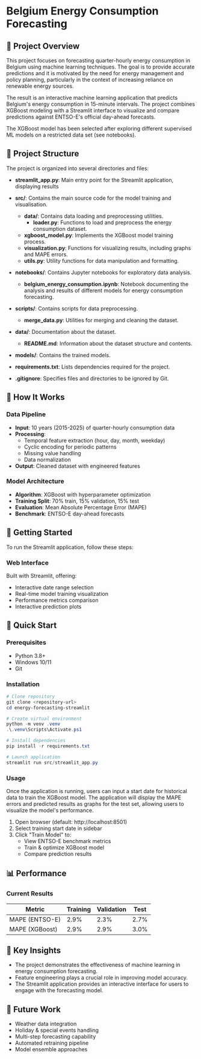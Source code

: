 


# Belgium Energy Consumption Forecasting

## 🎯 Project Overview
This project focuses on forecasting quarter-hourly energy consumption in Belgium using machine learning techniques. The goal is to provide accurate predictions and it is motivated by the need for energy management and policy planning, particularly in the context of increasing reliance on renewable energy sources.

The result is an interactive machine learning application that predicts Belgium's energy consumption in 15-minute intervals. The project combines XGBoost modeling with a Streamlit interface to visualize and compare predictions against ENTSO-E's official day-ahead forecasts.

The XGBoost model has been selected after exploring different supervised ML models on a restricted data set (see notebooks).


## 📁 Project Structure
The project is organized into several directories and files:

- **streamlit_app.py**: Main entry point for the Streamlit application, displaying results
- **src/**: Contains the main source code for the model training and visualisation.
  - **data/**: Contains data loading and preprocessing utilities.
    - **loader.py**: Functions to load and preprocess the energy consumption dataset.
  - **xgboost_model.py**: Implements the XGBoost model training process.
  - **visualization.py**: Functions for visualizing results, including graphs and MAPE errors.
  - **utils.py**: Utility functions for data manipulation and formatting.

- **notebooks/**: Contains Jupyter notebooks for exploratory data analysis.
  - **belgium_energy_consumption.ipynb**: Notebook documenting the analysis and results of different models for energy consumption forecasting.

- **scripts/**: Contains scripts for data preprocessing.
  - **merge_data.py**: Utilities for merging and cleaning the dataset.

- **data/**: Documentation about the dataset.
  - **README.md**: Information about the dataset structure and contents.

- **models/**: Contains the trained models.

- **requirements.txt**: Lists dependencies required for the project.

- **.gitignore**: Specifies files and directories to be ignored by Git.

## 🔄 How It Works

### Data Pipeline
- **Input**: 10 years (2015-2025) of quarter-hourly consumption data
- **Processing**: 
  - Temporal feature extraction (hour, day, month, weekday)
  - Cyclic encoding for periodic patterns
  - Missing value handling
  - Data normalization
- **Output**: Cleaned dataset with engineered features

### Model Architecture
- **Algorithm**: XGBoost with hyperparameter optimization
- **Training Split**: 70% train, 15% validation, 15% test
- **Evaluation**: Mean Absolute Percentage Error (MAPE)
- **Benchmark**: ENTSO-E day-ahead forecasts

## 🚀 Getting Started
To run the Streamlit application, follow these steps:

### Web Interface
Built with Streamlit, offering:
- Interactive date range selection
- Real-time model training visualization
- Performance metrics comparison
- Interactive prediction plots

## 🚀 Quick Start

### Prerequisites
- Python 3.8+
- Windows 10/11
- Git

### Installation
```powershell
# Clone repository
git clone <repository-url>
cd energy-forecasting-streamlit

# Create virtual environment
python -m venv .venv
.\.venv\Scripts\Activate.ps1

# Install dependencies
pip install -r requirements.txt

# Launch application
streamlit run src/streamlit_app.py
```

### Usage
Once the application is running, users can input a start date for historical data to train the XGBoost model. The application will display the MAPE errors and predicted results as graphs for the test set, allowing users to visualize the model's performance.

1. Open browser (default: http://localhost:8501)
2. Select training start date in sidebar
3. Click "Train Model" to:
   - View ENTSO-E benchmark metrics
   - Train & optimize XGBoost model
   - Compare prediction results

## 📊 Performance

### Current Results
| Metric | Training | Validation | Test |
|--------|-----------|------------|------|
| MAPE (ENTSO-E) | 2.9% | 2.3% | 2.7% |
| MAPE (XGBoost) | 2.9% | 2.9% | 3.0% |



## 📌 Key Insights
- The project demonstrates the effectiveness of machine learning in energy consumption forecasting.
- Feature engineering plays a crucial role in improving model accuracy.
- The Streamlit application provides an interactive interface for users to engage with the forecasting model.


## 🔮 Future Work
- Weather data integration
- Holiday & special events handling
- Multi-step forecasting capability
- Automated retraining pipeline
- Model ensemble approaches
